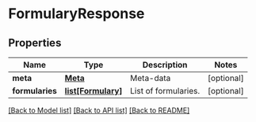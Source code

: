 # FormularyResponse

## Properties
Name | Type | Description | Notes
------------ | ------------- | ------------- | -------------
**meta** | [**Meta**](Meta.md) | Meta-data | [optional] 
**formularies** | [**list[Formulary]**](Formulary.md) | List of formularies. | [optional] 

[[Back to Model list]](../README.md#documentation-for-models) [[Back to API list]](../README.md#documentation-for-api-endpoints) [[Back to README]](../README.md)


